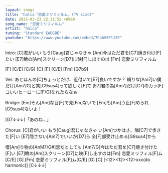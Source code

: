 ```yaml
---
layout: songs
title: "halca「恋愛ミリフィルム」(TV size)"
date: 2025-03-23 22:31:52 +0900
song_name: "恋愛ミリフィルム"
artist: "halca"
tuning: "Standard EADGBE"
youtube: "https://www.youtube.com/embed/7Ca6V5P11ZE"
---
```

Intro:
[C]君がいい
もう[Caug]君じゃなきゃ
[Am]今はただ君を[C7]焼き付け[F]たい
[E7]瞼の[Am]スクリーン[D7]に映[F]し出すのは [Fm]
恋愛ミリフィルム

[F] [C/E] [C/G] [C]
[F] [C/E] [Fm] [G7b9]

Ver:
あとほんの[C]ちょっとだけ、近付いて[E7]良いですか？
頼りな[Am7]い僕だけ[Am7/G]ど笑[C9sus4]って欲しく[F]て
[E7]君の為[Am7]だけ[C7]のカッ[F]コいいヒーローに[F/G]なれたらなぁ

Bridge:
[Em]そん[Am]な目[F]で見[Fm]ないで
[Em]も[Am]う止[F]められ[G9sus4]ないよ！

[G7↓↓↓]「あのね…」

Chorus:
[C]君がいい
もう[Caug]君じゃなきゃ
い[Am]つかはさ、隣[C7]で歩きた[F]い
[E7]隠さない[Am7]でいいか[D7]ら
全[F]部受け止める[G9sus4]から

借[Am]り物の[AnM7/G#]恋だとしても
[Am7/G]今はただ君を[C7]焼き付けた[F]い
[E7]瞼の[Am]スクリーン[D7]に映[F]し出すのは[Fm]
恋愛ミリフィル[F]ム[C/E] [G] [Fm]
恋愛ミリフィル[F]ム[C/E] [G] [C]
[<12><12><12>xxx(do harmonic)] [C↓↓↓]

